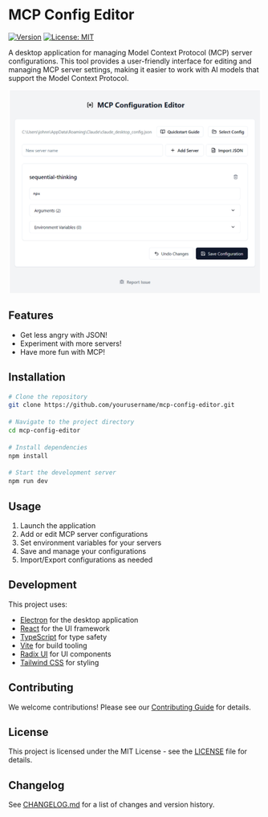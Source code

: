 # MCP Config Editor

[![Version](https://img.shields.io/badge/version-0.1.0-blue.svg)](CHANGELOG.md)
[![License: MIT](https://img.shields.io/badge/License-MIT-yellow.svg)](LICENSE)

A desktop application for managing Model Context Protocol (MCP) server configurations. This tool provides a user-friendly interface for editing and managing MCP server settings, making it easier to work with AI models that support the Model Context Protocol.

![MCP Config Editor Screenshot](docs/assets/screenshots/mcp_config_editor_screenshot.PNG)

## Features

- Get less angry with JSON!
- Experiment with more servers!
- Have more fun with MCP!

## Installation

```bash
# Clone the repository
git clone https://github.com/yourusername/mcp-config-editor.git

# Navigate to the project directory
cd mcp-config-editor

# Install dependencies
npm install

# Start the development server
npm run dev
```

## Usage

1. Launch the application
2. Add or edit MCP server configurations
3. Set environment variables for your servers
4. Save and manage your configurations
5. Import/Export configurations as needed

## Development

This project uses:
- [Electron](https://www.electronjs.org/) for the desktop application
- [React](https://reactjs.org/) for the UI framework
- [TypeScript](https://www.typescriptlang.org/) for type safety
- [Vite](https://vitejs.dev/) for build tooling
- [Radix UI](https://www.radix-ui.com/) for UI components
- [Tailwind CSS](https://tailwindcss.com/) for styling

## Contributing

We welcome contributions! Please see our [Contributing Guide](CONTRIBUTING.md) for details.

## License

This project is licensed under the MIT License - see the [LICENSE](LICENSE) file for details.

## Changelog

See [CHANGELOG.md](CHANGELOG.md) for a list of changes and version history.

